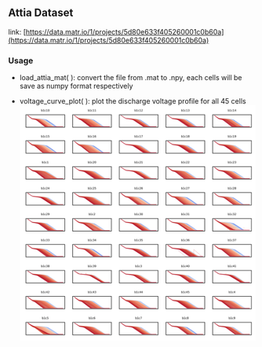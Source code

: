 ## Attia Dataset  
link: [https://data.matr.io/1/projects/5d80e633f405260001c0b60a](https://data.matr.io/1/projects/5d80e633f405260001c0b60a)

### Usage

* load_attia_mat( ): convert the file from .mat to .npy, each cells will be save as numpy format respectively

* voltage_curve_plot( ): plot the discharge voltage profile for all 45 cells
  ![voltage_plot](https://github.com/JieChungChen/LIB_Aging_Dataset_Collection/blob/main/Attia_Dataset/voltage_plot_inter.png)

